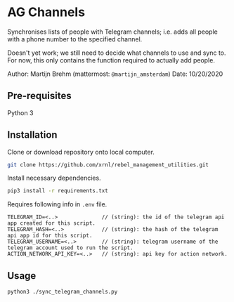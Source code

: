 # AG Channels

Synchronises lists of people with Telegram channels; i.e. adds all people
with a phone number to the specified channel.

Doesn't yet work; we still need to decide what channels to use and sync to. For
now, this only contains the function required to actually add people.

Author: Martijn Brehm (mattermost: `@martijn_amsterdam`)
Date: 10/20/2020

## Pre-requisites

Python 3

## Installation

Clone or download repository onto local computer.

```bash
git clone https://github.com/xrnl/rebel_management_utilities.git
```


Install necessary dependencies.

```bash
pip3 install -r requirements.txt
```

Requires following info in `.env` file.

```
TELEGRAM_ID=<..>              // (string): the id of the telegram api app created for this script.
TELEGRAM_HASH=<..>            // (string): the hash of the telegram api app id for this script.
TELEGRAM_USERNAME=<..>        // (string): telegram username of the telegram account used to run the script.
ACTION_NETWORK_API_KEY=<..>   // (string): api key for action network.
```

## Usage

```bash
python3 ./sync_telegram_channels.py
```
